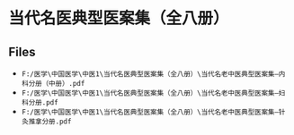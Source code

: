 # 当代名医典型医案集（全八册）

## Files

- `F:/医学\中国医学\中医1\当代名医典型医案集（全八册）\当代名老中医典型医案集—内科分册（中册）.pdf`
- `F:/医学\中国医学\中医1\当代名医典型医案集（全八册）\当代名老中医典型医案集—妇科分册.pdf`
- `F:/医学\中国医学\中医1\当代名医典型医案集（全八册）\当代名老中医典型医案集—针灸推拿分册.pdf`
